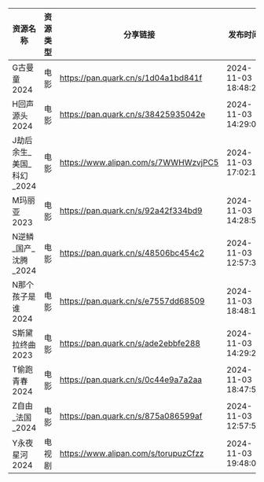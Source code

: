| 资源名称             | 资源类型 | 分享链接                                 | 发布时间                |
| ---------------- | ---- | ------------------------------------ | ------------------- |
| G古曼童2024         | 电影   | https://pan.quark.cn/s/1d04a1bd841f  | 2024-11-03 18:48:28 |
| H回声源头2024        | 电影   | https://pan.quark.cn/s/38425935042e  | 2024-11-03 14:29:09 |
| J劫后余生_美国_科幻_2024 | 电影   | https://www.alipan.com/s/7WWHWzvjPC5 | 2024-11-03 17:02:10 |
| M玛丽亚2023         | 电影   | https://pan.quark.cn/s/92a42f334bd9  | 2024-11-03 14:28:53 |
| N逆鳞_国产_沈腾_2024   | 电影   | https://pan.quark.cn/s/48506bc454c2  | 2024-11-03 12:57:39 |
| N那个孩子是谁2024      | 电影   | https://pan.quark.cn/s/e7557dd68509  | 2024-11-03 18:48:12 |
| S斯黛拉终曲2023       | 电影   | https://pan.quark.cn/s/ade2ebbfe288  | 2024-11-03 14:29:27 |
| T偷跑青春2024        | 电影   | https://pan.quark.cn/s/0c44e9a7a2aa  | 2024-11-03 18:47:56 |
| Z自由_法国_2024      | 电影   | https://pan.quark.cn/s/875a086599af  | 2024-11-03 12:57:56 |
| Y永夜星河2024        | 电视剧  | https://www.alipan.com/s/torupuzCfzz | 2024-11-03 19:48:09 |
